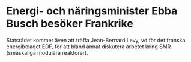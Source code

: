 # Energi- och näringsminister Ebba Busch besöker Frankrike

Statsrådet kommer även att träffa Jean\-Bernard Levy, vd för det franska energibolaget EDF, för att bland annat diskutera arbetet kring SMR (småskaliga modulära reaktorer).
